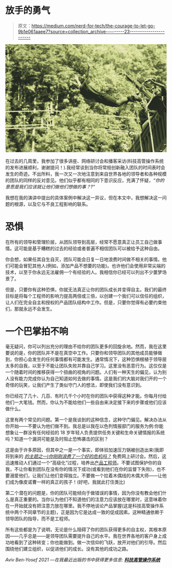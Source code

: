 # 放手的勇气

> 原文：<https://medium.com/nerd-for-tech/the-courage-to-let-go-9b1e061aaee7?source=collection_archive---------23----------------------->

![](img/534fb673f4d45ca178acd26e10f8c7d3.png)

在过去的几周里，我参加了很多讲座、网络研讨会和播客采访(科技高管操作系统 的发布进展顺利，谢谢提问！).我经常谈到当你将常规创新融入团队的时间表时会发生的奇迹。不出所料，我一次又一次地注意到来自世界各地的领导者和各种规模的团队的同样的反对意见。他们似乎都有相同的下意识反应，充满了怀疑，*“你的意思是我们应该就让他们做他们想做的事？?"*

我想在我的演讲中提出的具体案例中解决这一异议，但在本文中，我想解决这一问题的根源，以及它与不良工程影响的联系。

# 恐惧

在所有的领导和管理阶层，从团队领导到高层，经常不愿意真正让员工自己做事情。这可能是基于糟糕的过去的经验或者普遍不相信团队可以被给予这种自由。

你会想，如果任其自生自灭，团队可能会日复一日地浪费时间做不相关的事情。他们可能会冒犯其他人(例如，添加产品不想要的功能)。也许他们会使用非常尖端的技术，以至于你永远无法雇佣一个有经验的人。我相信你已经可以列出不少噩梦场景了。

但是，只要你有这种恐惧，你就无法真正让你的团队成长并变得自主。我们的最终目标是将每个工程师的影响力提高两倍或三倍，以创建一个我们可以信任的组织，让人们在完全自主和授权的产品团队结构中工作。但是，只要你觉得有必要约束他们，那就永远不会发生。

# 一个巴掌拍不响

毫无疑问，你可以列出充分的理由不给你的团队更多的回旋余地。然而，我在这里要说的是，你的团队并不是在真空中工作。只要你和领导团队的其他成员能够做到，你担心会发生的任何事情都有可能发生。通常情况下，这种恐惧根植于领导层太多的自我，以至于不能让团队失败并靠自己学习。这里没有恶意行为。这仅仅是一个随着时间的推移获得一个扭曲的视角的问题。人们有一种天生的偏见，认为别人没有能力完成你认为自己知道如何去做的事情。这是我们的大脑对我们开的一个奇怪的玩笑，让我们产生了类似守门人的想法，即使我们没有意识到。

你已经花了几十、几百、有时几千个小时在你的团队中获得这种才能。你每月付给他们一大笔钱。然而，你认为不能给他们一些自由来决定接下来的步骤或他们应该做什么。

这里有两个常见的问题。第一个是我谈到的这种信念，这种守门偏见。解决办法从你开始——不要认为他们做不到。我总是以我在以色列情报部门的服务为例:你能想象让一群没有任何经验的 18 岁年轻人负责提供任务关键和生命关键情报的系统吗？知道一个漏洞可能是及时阻止恐怖袭击的区别？

这是由于许多原因，但其中之一是一个事实，即体验加速压力锅被创造出来(我即将到来的 [*的主题之一)你刚刚浪费了一个好的危机吗？*](https://bit.ly/wasted-crisis) 免费网上研讨会。然后，这迅速推动人们通过一个“高级化”过程，培养出[产品工程师](https://avivbenyosef.com/less-principal-engineers-more-product-engineers/)。不要试图保护你的自我，不让你看到团队在没有你的情况下成功(或看到他们在你的监督下失败)，也不要溺爱他们，让我们让他们变得独立。不要做一个拉着木偶线的木偶大师——让他们成为像皮诺曹一样的真正的孩子！(好吧，我就此打住类比)

第二个潜在的问题是，你的团队可能倾向于做错误的事情，因为你没有教会他们什么是真正重要的。当你认为他们不知道他们的注意力应该放在哪里时，这意味着你在一开始就没有把注意力放在哪里。我不停地谈论产品掌握(这是科技高管操作系统中两个不同章节的主题)，正是因为它是达成一致的促成因素。这种精通依赖于领导团队的指导，而不是工程师。

所有这些都是为了说明，无论是什么阻碍了你的团队获得更多的自主权，其根本原因——几乎总是——是领导团队需要提升自己的水平。我在世界各地的客户身上成功地看到了这种转变；你也能做到。做一次信仰的飞跃，放开对他们的引导。然后围绕他们建立组织，以促进他们的成长。没有其他的成功之路。

*Aviv Ben-Yosef 2021 —在我最近出版的书中获得更多信息:* [***科技高管操作系统***](https://techexecutiveoperatingsystem.com/)